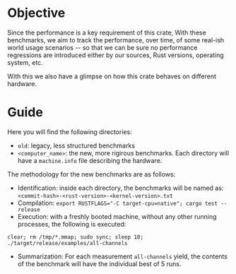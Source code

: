 # Objective

Since the performance is a key requirement of this crate, With these benchmarks, we aim to track the performance, over time, of some real-ish world usage scenarios -- so that we can be sure no performance regressions are introduced either by our sources, Rust versions, operating system, etc.

With this we also have a glimpse on how this crate behaves on different hardware.

# Guide

Here you will find the following directories:
  * `old`: legacy, less structured benchmarks
  * `<computer_name>`: the new, more rigirous benchmarks. Each directory will have a `machine.info` file describing the hardware.

The methodology for the new benchmarks are as follows:
  * Identification: inside each directory, the benchmarks will be named as: `<commit-hash>-<rust-version>-<kernel-version>.txt`
  * Compilation: `export RUSTFLAGS="-C target-cpu=native"; cargo test --release`
  * Execution: with a freshly booted machine, without any other running processes, the following is executed:
```
clear; rm /tmp/*.mmap; sudo sync; sleep 10; ./target/release/examples/all-channels
```
  * Summarization: For each measurement `all-channels` yield, the contents of the benchmark will have the individual best of 5 runs.
